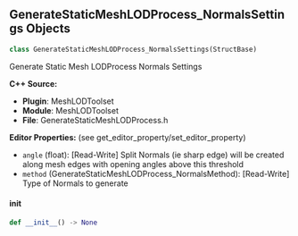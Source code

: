 ## GenerateStaticMeshLODProcess_NormalsSettings Objects

```python
class GenerateStaticMeshLODProcess_NormalsSettings(StructBase)
```

Generate Static Mesh LODProcess Normals Settings

**C++ Source:**

- **Plugin**: MeshLODToolset
- **Module**: MeshLODToolset
- **File**: GenerateStaticMeshLODProcess.h

**Editor Properties:** (see get_editor_property/set_editor_property)

- ``angle`` (float):  [Read-Write] Split Normals (ie sharp edge) will be created along mesh edges with opening angles above this threshold
- ``method`` (GenerateStaticMeshLODProcess_NormalsMethod):  [Read-Write] Type of Normals to generate

<a id="unreal.GenerateStaticMeshLODProcess_NormalsSettings.__init__"></a>

#### __init__

```python
def __init__() -> None
```

<a id="unreal.GenerateStaticMeshLODProcess_TextureSettings"></a>